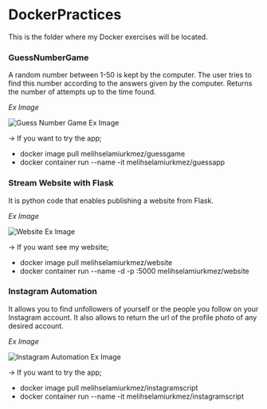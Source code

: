 # DockerPractices
This is the folder where my Docker exercises will be located.

### GuessNumberGame

A random number between 1-50 is kept by the computer. The user tries to find this number according to the answers given by the computer. Returns the number of attempts up to the time found.

*Ex Image*

![Guess Number Game Ex Image](https://github.com/MelihSelamiUrkmezz/DockerPractices/blob/master/GuessNumberGame/ExImage.png)

-> If you want to try the app;

- docker image pull melihselamiurkmez/guessgame
- docker container run --name <containername> -it melihselamiurkmez/guessapp 

### Stream Website with Flask

It is python code that enables publishing a website from Flask.

*Ex Image*

![Website Ex Image](https://github.com/MelihSelamiUrkmezz/DockerPractices/blob/master/FlaskStream/website.png)

-> If you want see my website;

- docker image pull melihselamiurkmez/website
- docker container run --name <containername> -d -p <port>:5000 melihselamiurkmez/website 

### Instagram Automation

It allows you to find unfollowers of yourself or the people you follow on your Instagram account. It also allows to return the url of the profile photo of any desired account.

*Ex Image*

![Instagram Automation Ex Image]()

-> If you want to try the app;

- docker image pull melihselamiurkmez/instagramscript
- docker container run --name <containername> -it melihselamiurkmez/instagramscript
